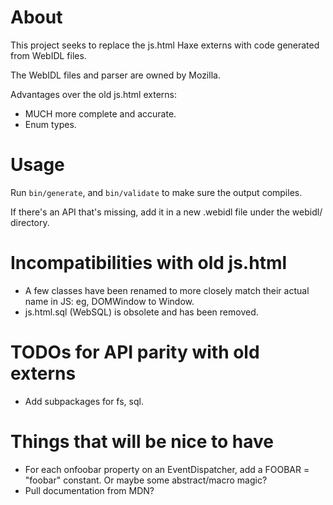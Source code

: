 # About

This project seeks to replace the js.html Haxe externs with code
generated from WebIDL files.

The WebIDL files and parser are owned by Mozilla.

Advantages over the old js.html externs:

- MUCH more complete and accurate.
- Enum types.

# Usage

Run `bin/generate`, and `bin/validate` to make sure the output compiles.

If there's an API that's missing, add it in a new .webidl file under the
webidl/ directory.

# Incompatibilities with old js.html

- A few classes have been renamed to more closely match their actual
  name in JS: eg, DOMWindow to Window.
- js.html.sql (WebSQL) is obsolete and has been removed.

# TODOs for API parity with old externs

- Add subpackages for fs, sql.

# Things that will be nice to have

- For each onfoobar property on an EventDispatcher, add a FOOBAR =
  "foobar" constant. Or maybe some abstract/macro magic?
- Pull documentation from MDN?
